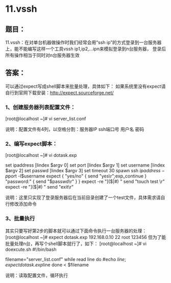 # 11.vssh #

## 题目： ##

11.vssh：在对单台机器做操作时我们经常会用“ssh ip”的方式登录到一台服务器上，能不能编写这样一个工具vssh ip1,ip2,...ipn来模拟登录到n台服务器，
登录后所有操作相当于同时对n台服务器生效

## 答案： ##

可以通过expect写成shell脚本来批量处理，具体如下：
如果系统里没有expect请自行到官网下载安装：http://expect.sourceforge.net/
### 1、创建服务器列表配置文件：
[root@localhost ~]# vi server_list.conf

说明：配置文件有4列，以空格分割：服务器IP ssh端口号 用户名 密码
### 2、编写expect脚本： ###
[root@localhost ~]# vi dotask.exp

set ipaddress [lindex $argv 0]
set port [lindex $argv 1]
set username [lindex $argv 2]
set passwd [lindex $argv 3]
set timeout 30
spawn ssh $ipaddress -p$port -l$username
expect {
"yes/no" { send "yes\r";exp_continue }
"password:" { send "$passwd\r" }
}
expect -re "\](\$|#) "
send "touch test \r"
expect -re "\](\$|#) "
send "exit\r"

说明：这里只实现了登录服务器后在当前目录创建了一个test文件，具体需求请自行修改添加命令

### 3、批量执行 ###
其实只要写好第2步的脚本就可以通过下面命令执行一台服务器的处理：
[root@localhost ~]# expect dotask.exp 192.168.0.10 22 root 123456
但为了能批量处理n台，再写个shell脚本就行了，如下：
[root@localhost ~]# vi doexcute.sh
\#!/bin/bash

filename="server_list.conf"
while read line
do
 \#echo $line;
  expect dotask.exp$line
done < $filename

说明：读取配置文件，循环执行
